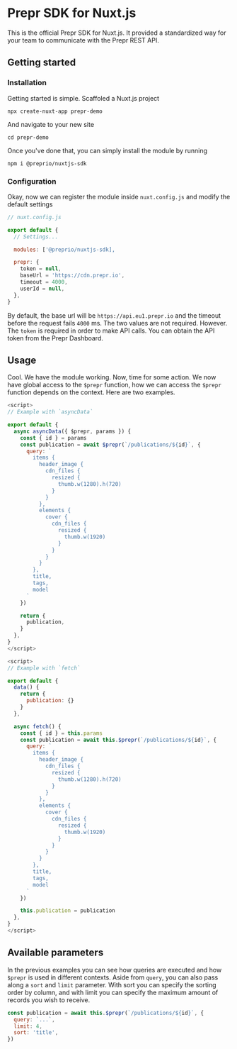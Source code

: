 # Prepr SDK for Nuxt.js

This is the official Prepr SDK for Nuxt.js. It provided a standardized way for your team to communicate with the Prepr REST API.

## Getting started

### Installation

Getting started is simple. Scaffoled a Nuxt.js project

`npx create-nuxt-app prepr-demo`

And navigate to your new site

`cd prepr-demo`

Once you've done that, you can simply install the module by running

`npm i @preprio/nuxtjs-sdk`

### Configuration

Okay, now we can register the module inside `nuxt.config.js` and modify the default settings

```js
// nuxt.config.js

export default {
  // Settings...

  modules: ['@preprio/nuxtjs-sdk],

  prepr: {
    token = null,
    baseUrl = 'https://cdn.prepr.io',
    timeout = 4000,
    userId = null,
  },
}
```

By default, the base url will be `https://api.eu1.prepr.io` and the timeout before the request fails `4000` ms. The two values are not required. However. The `token` is required in order to make API calls. You can obtain the API token from the Prepr Dashboard.

## Usage

Cool. We have the module working. Now, time for some action. We now have global access to the `$prepr` function, how we can access the `$prepr` function depends on the context. Here are two examples.

```js
<script>
// Example with `asyncData`

export default {
  async asyncData({ $prepr, params }) {
    const { id } = params
    const publication = await $prepr(`/publications/${id}`, {
      query: `
        items {
          header_image {
            cdn_files {
              resized {
                thumb.w(1280).h(720)
              }
            }
          },
          elements {
            cover {
              cdn_files {
                resized {
                  thumb.w(1920)
                }
              }
            }
          }
        },
        title,
        tags,
        model
      `
    })

    return {
      publication,
    }
  },
}
</script>
```

```js
<script>
// Example with `fetch`

export default {
  data() {
    return {
      publication: {}
    }
  },

  async fetch() {
    const { id } = this.params
    const publication = await this.$prepr(`/publications/${id}`, {
      query: `
        items {
          header_image {
            cdn_files {
              resized {
                thumb.w(1280).h(720)
              }
            }
          },
          elements {
            cover {
              cdn_files {
                resized {
                  thumb.w(1920)
                }
              }
            }
          }
        },
        title,
        tags,
        model
      `
    })

    this.publication = publication
  },
}
</script>
```

## Available parameters

In the previous examples you can see how queries are executed and how `$prepr` is used in different contexts. Aside from `query`, you can also pass along a `sort` and `limit` parameter. With sort you can specify the sorting order by column, and with limit you can specify the maximum amount of records you wish to receive.

```js
const publication = await this.$prepr(`/publications/${id}`, {
  query: `...`,
  limit: 4,
  sort: 'title',
})
```
